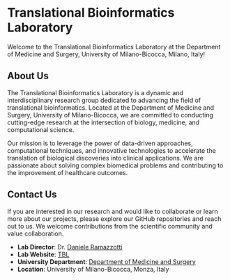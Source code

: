 # Translational Bioinformatics Laboratory

Welcome to the Translational Bioinformatics Laboratory at the Department of Medicine and Surgery, University of Milano-Bicocca, Milano, Italy!

## About Us

The Translational Bioinformatics Laboratory is a dynamic and interdisciplinary research group dedicated to advancing the field of translational bioinformatics. Located at the Department of Medicine and Surgery, University of Milano-Bicocca, we are committed to conducting cutting-edge research at the intersection of biology, medicine, and computational science.

Our mission is to leverage the power of data-driven approaches, computational techniques, and innovative technologies to accelerate the translation of biological discoveries into clinical applications. We are passionate about solving complex biomedical problems and contributing to the improvement of healthcare outcomes.

## Contact Us

If you are interested in our research and would like to collaborate or learn more about our projects, please explore our GitHub repositories and reach out to us. We welcome contributions from the scientific community and value collaboration.

- **Lab Director**: Dr. [Daniele Ramazzotti](mailto:daniele.ramazzotti@unimib.it)
- **Lab Website**: [TBL](http://tbl.medicina.unimib.it)
- **University Department**: [Department of Medicine and Surgery](https://www.medicina.unimib.it/en)
- **Location**: University of Milano-Bicocca, Monza, Italy
